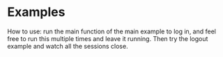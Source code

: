 # Examples
How to use: run the main function of the main example to log in, and feel free to run this multiple times and leave it running. Then try the logout example and watch all the sessions close.

